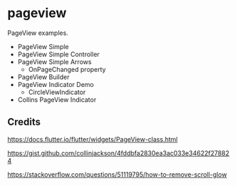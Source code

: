 # pageview

PageView examples.

* PageView Simple
* PageView Simple Controller
* PageView Simple Arrows
    * OnPageChanged property
* PageView Builder
* PageView Indicator Demo
    * CircleViewIndicator
* Collins PageView Indicator


## Credits

https://docs.flutter.io/flutter/widgets/PageView-class.html

https://gist.github.com/collinjackson/4fddbfa2830ea3ac033e34622f278824

https://stackoverflow.com/questions/51119795/how-to-remove-scroll-glow


